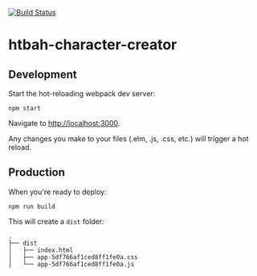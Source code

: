 [![Build Status](https://travis-ci.org/Razzeee/htbah-character-creator.svg?branch=doesntcompile)](https://travis-ci.org/Razzeee/htbah-character-creator)

# htbah-character-creator

## Development

Start the hot-reloading webpack dev server:

    npm start

Navigate to <http://localhost:3000>.

Any changes you make to your files (.elm, .js, .css, etc.) will trigger
a hot reload.

## Production

When you're ready to deploy:

    npm run build

This will create a `dist` folder:

    .
    ├── dist
    │   ├── index.html
    │   ├── app-5df766af1ced8ff1fe0a.css
    │   └── app-5df766af1ced8ff1fe0a.js

